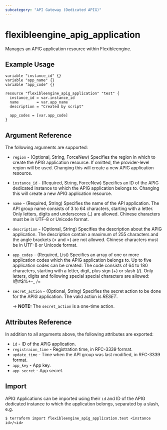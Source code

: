 ```yaml
---
subcategory: "API Gateway (Dedicated APIG)"
---
```


# flexibleengine_apig_application

Manages an APIG application resource within Flexibleengine.

## Example Usage

```hcl
variable "instance_id" {}
variable "app_name" {}
variable "app_code" {}

resource "flexibleengine_apig_application" "test" {
  instance_id = var.instance_id
  name        = var.app_name
  description = "Created by script"

  app_codes = [var.app_code]
}
```

## Argument Reference

The following arguments are supported:

* `region` - (Optional, String, ForceNew) Specifies the region in which to create the APIG application resource. If
  omitted, the provider-level region will be used. Changing this will create a new APIG application resource.

* `instance_id` - (Required, String, ForceNew) Specifies an ID of the APIG dedicated instance to which the APIG
  application belongs to. Changing this will create a new APIG application resource.

* `name` - (Required, String) Specifies the name of the API application. The API group name consists of 3 to 64
  characters, starting with a letter. Only letters, digits and underscores (_) are allowed. Chinese characters must be
  in UTF-8 or Unicode format.

* `description` - (Optional, String) Specifies the description about the APIG application. The description contain a
  maximum of 255 characters and the angle brackets (< and >) are not allowed. Chinese characters must be in UTF-8 or
  Unicode format.

* `app_codes` - (Required, List) Specifies an array of one or more application codes which the APIG application belongs
  to. Up to five application codes can be created. The code consists of 64 to 180 characters, starting with a letter,
  digit, plus sign (+) or slash (/). Only letters, digits and following special special characters are allowed: !@#$%+-_
  /=

* `secret_action` - (Optional, String) Specifies the secret action to be done for the APIG application. The valid action
  is *RESET*.

  -> **NOTE:** The `secret_action` is a one-time action.

## Attributes Reference

In addition to all arguments above, the following attributes are exported:

* `id` - ID of the APIG application.
* `registraion_time` - Registration time, in RFC-3339 format.
* `update_time` - Time when the API group was last modified, in RFC-3339 format.
* `app_key` - App key.
* `app_secret` - App secret.

## Import

APIG Applications can be imported using their `id` and ID of the APIG dedicated instance to which the application
belongs, separated by a slash, e.g.

```
$ terraform import flexibleengine_apig_application.test <instance id>/<id>
```
